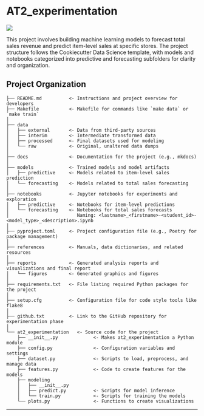 # AT2_experimentation

<a target="_blank" href="https://cookiecutter-data-science.drivendata.org/">
    <img src="https://img.shields.io/badge/CCDS-Project%20template-328F97?logo=cookiecutter" />
</a>

This project involves building machine learning models to forecast total sales revenue and predict item-level sales at specific stores. The project structure follows the Cookiecutter Data Science template, with models and notebooks categorized into predictive and forecasting subfolders for clarity and organization.

## Project Organization

```
├── README.md          <- Instructions and project overview for developers
├── Makefile           <- Makefile for commands like `make data` or `make train`
│
├── data
│   ├── external       <- Data from third-party sources
│   ├── interim        <- Intermediate transformed data
│   ├── processed      <- Final datasets used for modeling
│   └── raw            <- Original, unaltered data dumps
│
├── docs               <- Documentation for the project (e.g., mkdocs)
│
├── models             <- Trained models and model artifacts
│   ├── predictive     <- Models related to item-level sales prediction
│   └── forecasting    <- Models related to total sales forecasting
│
├── notebooks          <- Jupyter notebooks for experiments and exploration
│   ├── predictive     <- Notebooks for item-level predictions
│   └── forecasting    <- Notebooks for total sales forecasts
│                         Naming: <lastname>_<firstname>-<student_id>-<model_type>_<description>.ipynb
│
├── pyproject.toml     <- Project configuration file (e.g., Poetry for package management)
│
├── references         <- Manuals, data dictionaries, and related resources
│
├── reports            <- Generated analysis reports and visualizations and final report
│   └── figures        <- Generated graphics and figures
│
├── requirements.txt   <- File listing required Python packages for the project
│
├── setup.cfg          <- Configuration file for code style tools like flake8
│
├── github.txt         <- Link to the GitHub repository for experimentation phase
│
└── at2_experimentation   <- Source code for the project
    ├── __init__.py             <- Makes at2_experimentation a Python module
    ├── config.py               <- Configuration variables and settings
    ├── dataset.py              <- Scripts to load, preprocess, and manage data
    ├── features.py             <- Code to create features for the models
    ├── modeling                
    │   ├── __init__.py         
    │   ├── predict.py          <- Scripts for model inference
    │   └── train.py            <- Scripts for training the models
    └── plots.py                <- Functions to create visualizations

```

--------

